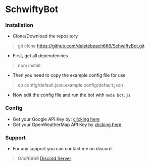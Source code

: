 
# SchwiftyBot
### Installation
- Clone/Download the repository
> git clone https://github.com/deletebeach666/SchwiftyBot.git
- First, get all dependencies
> npm install
- Then you need to copy the example config file for use
> cp config/default.json.example config/default.json
- Now edit the config file and run the bot with `node bot.js`
&nbsp;&nbsp;&nbsp;&nbsp;&nbsp;&nbsp;
### Config
- Get your Google API Key by: [clicking here](https://developers.google.com/maps/documentation/javascript/get-api-key)
- Get your OpenWeatherMap API Key by [clicking here](https://home.openweathermap.org/api_keys)
&nbsp;&nbsp;&nbsp;&nbsp;&nbsp;&nbsp;
### Support
- For any support you can contact me on discord.
> Om#6969
> [Discord Server](https://discordapp.com/invite/DqFUxFZ)

